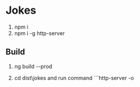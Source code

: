 # Jokes
1. npm i
2. npm i -g http-server

## Build
1. ng build --prod 

2. cd dist\jokes and run command ```http-server -o 


